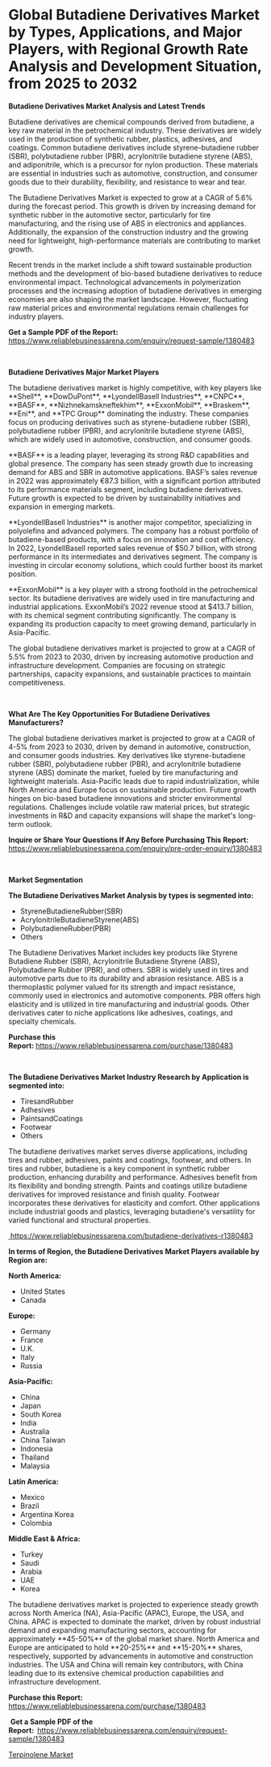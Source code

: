 <p><h1>Global Butadiene Derivatives Market by Types, Applications, and Major Players, with Regional Growth Rate Analysis and Development Situation, from 2025 to 2032</h1></p><p><strong>Butadiene Derivatives Market Analysis and Latest Trends</strong></p>
<p><p>Butadiene derivatives are chemical compounds derived from butadiene, a key raw material in the petrochemical industry. These derivatives are widely used in the production of synthetic rubber, plastics, adhesives, and coatings. Common butadiene derivatives include styrene-butadiene rubber (SBR), polybutadiene rubber (PBR), acrylonitrile butadiene styrene (ABS), and adiponitrile, which is a precursor for nylon production. These materials are essential in industries such as automotive, construction, and consumer goods due to their durability, flexibility, and resistance to wear and tear.</p><p>The Butadiene Derivatives Market is expected to grow at a CAGR of 5.6% during the forecast period. This growth is driven by increasing demand for synthetic rubber in the automotive sector, particularly for tire manufacturing, and the rising use of ABS in electronics and appliances. Additionally, the expansion of the construction industry and the growing need for lightweight, high-performance materials are contributing to market growth.</p><p>Recent trends in the market include a shift toward sustainable production methods and the development of bio-based butadiene derivatives to reduce environmental impact. Technological advancements in polymerization processes and the increasing adoption of butadiene derivatives in emerging economies are also shaping the market landscape. However, fluctuating raw material prices and environmental regulations remain challenges for industry players.</p></p>
<p><strong>Get a Sample PDF of the Report:&nbsp;</strong> <a href="https://www.reliablebusinessarena.com/enquiry/request-sample/1380483?utm_campaign=1871&utm_medium=2&utm_source=Github&utm_content=ia&utm_term=25012025&utm_id=butadiene-derivatives">https://www.reliablebusinessarena.com/enquiry/request-sample/1380483</a></p>
<p>&nbsp;</p>
<p><strong>Butadiene Derivatives Major Market Players</strong></p>
<p><p>The butadiene derivatives market is highly competitive, with key players like **Shell**, **DowDuPont**, **LyondellBasell Industries**, **CNPC**, **BASF**, **Nizhnekamskneftekhim**, **ExxonMobil**, **Braskem**, **Eni**, and **TPC Group** dominating the industry. These companies focus on producing derivatives such as styrene-butadiene rubber (SBR), polybutadiene rubber (PBR), and acrylonitrile butadiene styrene (ABS), which are widely used in automotive, construction, and consumer goods.</p><p>**BASF** is a leading player, leveraging its strong R&D capabilities and global presence. The company has seen steady growth due to increasing demand for ABS and SBR in automotive applications. BASF’s sales revenue in 2022 was approximately €87.3 billion, with a significant portion attributed to its performance materials segment, including butadiene derivatives. Future growth is expected to be driven by sustainability initiatives and expansion in emerging markets.</p><p>**LyondellBasell Industries** is another major competitor, specializing in polyolefins and advanced polymers. The company has a robust portfolio of butadiene-based products, with a focus on innovation and cost efficiency. In 2022, LyondellBasell reported sales revenue of $50.7 billion, with strong performance in its intermediates and derivatives segment. The company is investing in circular economy solutions, which could further boost its market position.</p><p>**ExxonMobil** is a key player with a strong foothold in the petrochemical sector. Its butadiene derivatives are widely used in tire manufacturing and industrial applications. ExxonMobil’s 2022 revenue stood at $413.7 billion, with its chemical segment contributing significantly. The company is expanding its production capacity to meet growing demand, particularly in Asia-Pacific.</p><p>The global butadiene derivatives market is projected to grow at a CAGR of 5.5% from 2023 to 2030, driven by increasing automotive production and infrastructure development. Companies are focusing on strategic partnerships, capacity expansions, and sustainable practices to maintain competitiveness.</p></p>
<p>&nbsp;</p>
<p><strong>What Are The Key Opportunities For Butadiene Derivatives Manufacturers?</strong></p>
<p><p>The global butadiene derivatives market is projected to grow at a CAGR of 4-5% from 2023 to 2030, driven by demand in automotive, construction, and consumer goods industries. Key derivatives like styrene-butadiene rubber (SBR), polybutadiene rubber (PBR), and acrylonitrile butadiene styrene (ABS) dominate the market, fueled by tire manufacturing and lightweight materials. Asia-Pacific leads due to rapid industrialization, while North America and Europe focus on sustainable production. Future growth hinges on bio-based butadiene innovations and stricter environmental regulations. Challenges include volatile raw material prices, but strategic investments in R&D and capacity expansions will shape the market's long-term outlook.</p></p>
<p><strong>Inquire or Share Your Questions If Any Before Purchasing This Report:</strong> <a href="https://www.reliablebusinessarena.com/enquiry/pre-order-enquiry/1380483?utm_campaign=1871&utm_medium=2&utm_source=Github&utm_content=ia&utm_term=25012025&utm_id=butadiene-derivatives">https://www.reliablebusinessarena.com/enquiry/pre-order-enquiry/1380483</a></p>
<p>&nbsp;</p>
<p><strong>Market Segmentation</strong></p>
<p><strong>The Butadiene Derivatives Market Analysis by types is segmented into:</strong></p>
<p><ul><li>StyreneButadieneRubber(SBR)</li><li>AcrylonitrileButadieneStyrene(ABS)</li><li>PolybutadieneRubber(PBR)</li><li>Others</li></ul></p>
<p><p>The Butadiene Derivatives Market includes key products like Styrene Butadiene Rubber (SBR), Acrylonitrile Butadiene Styrene (ABS), Polybutadiene Rubber (PBR), and others. SBR is widely used in tires and automotive parts due to its durability and abrasion resistance. ABS is a thermoplastic polymer valued for its strength and impact resistance, commonly used in electronics and automotive components. PBR offers high elasticity and is utilized in tire manufacturing and industrial goods. Other derivatives cater to niche applications like adhesives, coatings, and specialty chemicals.</p></p>
<p><strong>Purchase this Report:&nbsp;</strong><a href="https://www.reliablebusinessarena.com/purchase/1380483?utm_campaign=1871&utm_medium=2&utm_source=Github&utm_content=ia&utm_term=25012025&utm_id=butadiene-derivatives">https://www.reliablebusinessarena.com/purchase/1380483</a></p>
<p>&nbsp;</p>
<p><strong>The Butadiene Derivatives Market Industry Research by Application is segmented into:</strong></p>
<p><ul><li>TiresandRubber</li><li>Adhesives</li><li>PaintsandCoatings</li><li>Footwear</li><li>Others</li></ul></p>
<p><p>The butadiene derivatives market serves diverse applications, including tires and rubber, adhesives, paints and coatings, footwear, and others. In tires and rubber, butadiene is a key component in synthetic rubber production, enhancing durability and performance. Adhesives benefit from its flexibility and bonding strength. Paints and coatings utilize butadiene derivatives for improved resistance and finish quality. Footwear incorporates these derivatives for elasticity and comfort. Other applications include industrial goods and plastics, leveraging butadiene's versatility for varied functional and structural properties.</p></p>
<p><a href="https://www.reliablebusinessarena.com/butadiene-derivatives-r1380483?utm_campaign=1871&utm_medium=2&utm_source=Github&utm_content=ia&utm_term=25012025&utm_id=butadiene-derivatives">&nbsp;https://www.reliablebusinessarena.com/butadiene-derivatives-r1380483</a></p>
<p><strong>In terms of Region, the Butadiene Derivatives Market Players available by Region are:</strong></p>
<p>
    <p> <strong> North America: </strong>
        <ul>
            <li>United States</li>
            <li>Canada</li>
        </ul>
        </p> 
    <p> <strong> Europe: </strong>
        <ul>
            <li>Germany</li>
            <li>France</li>
            <li>U.K.</li>
            <li>Italy</li>
            <li>Russia</li>
        </ul>
        </p> 
    <p> <strong> Asia-Pacific: </strong>
        <ul>
            <li>China</li>
            <li>Japan</li>
            <li>South Korea</li>
            <li>India</li>
            <li>Australia</li>
            <li>China Taiwan</li>
            <li>Indonesia</li>
            <li>Thailand</li>
            <li>Malaysia</li>
        </ul>
        </p> 
    <p> <strong> Latin America: </strong>
        <ul>
            <li>Mexico</li>
            <li>Brazil</li>
            <li>Argentina Korea</li>
            <li>Colombia</li>
        </ul>
        </p> 
    <p> <strong> Middle East & Africa: </strong>
        <ul>
            <li>Turkey</li>
            <li>Saudi</li>
            <li>Arabia</li>
            <li>UAE</li>
            <li>Korea</li>
        </ul>
    </p>
    </p>
<p><p>The butadiene derivatives market is projected to experience steady growth across North America (NA), Asia-Pacific (APAC), Europe, the USA, and China. APAC is expected to dominate the market, driven by robust industrial demand and expanding manufacturing sectors, accounting for approximately **45-50%** of the global market share. North America and Europe are anticipated to hold **20-25%** and **15-20%** shares, respectively, supported by advancements in automotive and construction industries. The USA and China will remain key contributors, with China leading due to its extensive chemical production capabilities and infrastructure development.</p></p>
<p><strong>Purchase this Report: </strong><a href="https://www.reliablebusinessarena.com/purchase/1380483?utm_campaign=1871&utm_medium=2&utm_source=Github&utm_content=ia&utm_term=25012025&utm_id=butadiene-derivatives">https://www.reliablebusinessarena.com/purchase/1380483</a></p>
<p>&nbsp;<strong>Get a Sample PDF of the Report:&nbsp;&nbsp;</strong><a href="https://www.reliablebusinessarena.com/enquiry/request-sample/1380483?utm_campaign=1871&utm_medium=2&utm_source=Github&utm_content=ia&utm_term=25012025&utm_id=butadiene-derivatives">https://www.reliablebusinessarena.com/enquiry/request-sample/1380483</a></p>
<p><strong></strong></p>
<p><p><a href="https://github.com/WillieWoodard/Market-Research-Report-List-7/blob/main/terpinolene-market.md?utm_campaign=1871&utm_medium=2&utm_source=Github&utm_content=ia&utm_term=25012025&utm_id=butadiene-derivatives">Terpinolene Market</a></p></p>